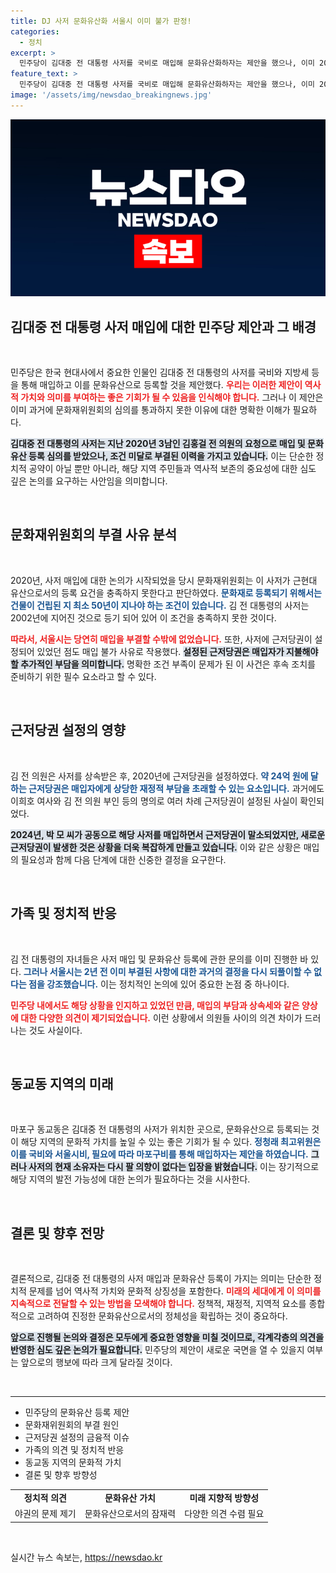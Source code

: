 ```yaml
---
title: DJ 사저 문화유산화 서울시 이미 불가 판정!
categories:
  - 정치
excerpt: >
  민주당이 김대중 전 대통령 사저를 국비로 매입해 문화유산화하자는 제안을 했으나, 이미 2020년에 조건 미달로 부결된 사실이 밝혀졌다. 이로 인해 매입 계획이 난항을 겪고 있는 가운데, 여야 간의 공방이 가열되고 있다.
feature_text: >
  민주당이 김대중 전 대통령 사저를 국비로 매입해 문화유산화하자는 제안을 했으나, 이미 2020년에 조건 미달로 부결된 사실이 밝혀졌다. 이로 인해 매입 계획이 난항을 겪고 있는 가운데, 여야 간의 공방이 가열되고 있다.
image: '/assets/img/newsdao_breakingnews.jpg'
---
```


<p><img src="/assets/img/newsdao_breakingnews.jpg" alt="flaretime 속보" /></p>

<h2 data-ke-size="size26">김대중 전 대통령 사저 매입에 대한 민주당 제안과 그 배경</h2>

<p data-ke-size="size16">&nbsp;</p>

<p>민주당은 한국 현대사에서 중요한 인물인 김대중 전 대통령의 사저를 국비와 지방세 등을 통해 매입하고 이를 문화유산으로 등록할 것을 제안했다. <b><span style="color: #ee2323;">우리는 이러한 제안이 역사적 가치와 의미를 부여하는 좋은 기회가 될 수 있음을 인식해야 합니다.</span></b> 그러나 이 제안은 이미 과거에 문화재위원회의 심의를 통과하지 못한 이유에 대한 명확한 이해가 필요하다. </p>

<p><b><span style="background-color: #21538527;">김대중 전 대통령의 사저는 지난 2020년 3남인 김홍걸 전 의원의 요청으로 매입 및 문화유산 등록 심의를 받았으나, 조건 미달로 부결된 이력을 가지고 있습니다.</span></b> 이는 단순한 정치적 공약이 아닐 뿐만 아니라, 해당 지역 주민들과 역사적 보존의 중요성에 대한 심도 깊은 논의를 요구하는 사안임을 의미합니다.</p>

<p data-ke-size="size16">&nbsp;</p>

<h2 data-ke-size="size26">문화재위원회의 부결 사유 분석</h2>

<p data-ke-size="size16">&nbsp;</p>

<p>2020년, 사저 매입에 대한 논의가 시작되었을 당시 문화재위원회는 이 사저가 근현대 유산으로서의 등록 요건을 충족하지 못한다고 판단하였다. <b><span style="color: #1a5490;">문화재로 등록되기 위해서는 건물이 건립된 지 최소 50년이 지나야 하는 조건이 있습니다.</span></b> 김 전 대통령의 사저는 2002년에 지어진 것으로 등기 되어 있어 이 조건을 충족하지 못한 것이다. </p>

<p><b><span style="color: #ee2323;">따라서, 서울시는 당연히 매입을 부결할 수밖에 없었습니다.</span></b> 또한, 사저에 근저당권이 설정되어 있었던 점도 매입 불가 사유로 작용했다. <b><span style="background-color: #21538527;">설정된 근저당권은 매입자가 지불해야 할 추가적인 부담을 의미합니다.</span></b> 명확한 조건 부족이 문제가 된 이 사건은 후속 조치를 준비하기 위한 필수 요소라고 할 수 있다.</p>

<p data-ke-size="size16">&nbsp;</p>

<h2 data-ke-size="size26">근저당권 설정의 영향</h2>

<p data-ke-size="size16">&nbsp;</p>

<p>김 전 의원은 사저를 상속받은 후, 2020년에 근저당권을 설정하였다. <b><span style="color: #1a5490;">약 24억 원에 달하는 근저당권은 매입자에게 상당한 재정적 부담을 초래할 수 있는 요소입니다.</span></b> 과거에도 이희호 여사와 김 전 의원 부인 등의 명의로 여러 차례 근저당권이 설정된 사실이 확인되었다. </p>

<p><b><span style="background-color: #21538527;">2024년, 박 모 씨가 공동으로 해당 사저를 매입하면서 근저당권이 말소되었지만, 새로운 근저당권이 발생한 것은 상황을 더욱 복잡하게 만들고 있습니다.</span></b> 이와 같은 상황은 매입의 필요성과 함께 다음 단계에 대한 신중한 결정을 요구한다.</p>

<p data-ke-size="size16">&nbsp;</p>

<h2 data-ke-size="size26">가족 및 정치적 반응</h2>

<p data-ke-size="size16">&nbsp;</p>

<p>김 전 대통령의 자녀들은 사저 매입 및 문화유산 등록에 관한 문의를 이미 진행한 바 있다. <b><span style="color: #1a5490;">그러나 서울시는 2년 전 이미 부결된 사항에 대한 과거의 결정을 다시 되풀이할 수 없다는 점을 강조했습니다.</span></b> 이는 정치적인 논의에 있어 중요한 논점 중 하나이다.</p>

<p><b><span style="color: #ee2323;">민주당 내에서도 해당 상황을 인지하고 있었던 만큼, 매입의 부담과 상속세와 같은 양상에 대한 다양한 의견이 제기되었습니다.</span></b> 이런 상황에서 의원들 사이의 의견 차이가 드러나는 것도 사실이다. </p>

<p data-ke-size="size16">&nbsp;</p>

<h2 data-ke-size="size26">동교동 지역의 미래</h2>

<p data-ke-size="size16">&nbsp;</p>

<p>마포구 동교동은 김대중 전 대통령의 사저가 위치한 곳으로, 문화유산으로 등록되는 것이 해당 지역의 문화적 가치를 높일 수 있는 좋은 기회가 될 수 있다. <b><span style="color: #1a5490;">정청래 최고위원은 이를 국비와 서울시비, 필요에 따라 마포구비를 통해 매입하자는 제안을 하였습니다.</span></b> <b><span style="background-color: #21538527;">그러나 사저의 현재 소유자는 다시 팔 의향이 없다는 입장을 밝혔습니다.</span></b> 이는 장기적으로 해당 지역의 발전 가능성에 대한 논의가 필요하다는 것을 시사한다.</p>

<p data-ke-size="size16">&nbsp;</p>

<h2 data-ke-size="size26">결론 및 향후 전망</h2>

<p data-ke-size="size16">&nbsp;</p>

<p>결론적으로, 김대중 전 대통령의 사저 매입과 문화유산 등록이 가지는 의미는 단순한 정치적 문제를 넘어 역사적 가치와 문화적 상징성을 포함한다. <b><span style="color: #ee2323;">미래의 세대에게 이 의미를 지속적으로 전달할 수 있는 방법을 모색해야 합니다.</span></b> 정책적, 재정적, 지역적 요소를 종합적으로 고려하여 진정한 문화유산으로서의 정체성을 확립하는 것이 중요하다.</p>

<p><b><span style="background-color: #21538527;">앞으로 진행될 논의와 결정은 모두에게 중요한 영향을 미칠 것이므로, 각계각층의 의견을 반영한 심도 깊은 논의가 필요합니다.</span></b> 민주당의 제안이 새로운 국면을 열 수 있을지 여부는 앞으로의 행보에 따라 크게 달라질 것이다.</p>

<p data-ke-size="size16">&nbsp;</p>

<hr />

<ul>
  <li>민주당의 문화유산 등록 제안</li>
  <li>문화재위원회의 부결 원인</li>
  <li>근저당권 설정의 금융적 이슈</li>
  <li>가족의 의견 및 정치적 반응</li>
  <li>동교동 지역의 문화적 가치</li>
  <li>결론 및 향후 방향성</li>
</ul>

<table style="width: 100%; border-collapse: collapse;">
  <tr>
    <td style="text-align: center; height: 17px;"><b>정치적 의견</b></td>
    <td style="text-align: center; height: 17px;"><b>문화유산 가치</b></td>
    <td style="text-align: center; height: 17px;"><b>미래 지향적 방향성</b></td>
  </tr>
  <tr>
    <td style="text-align: center; height: 17px;">야권의 문제 제기</td>
    <td style="text-align: center; height: 17px;">문화유산으로서의 잠재력</td>
    <td style="text-align: center; height: 17px;">다양한 의견 수렴 필요</td>
  </tr>
</table>  

<p data-ke-size="size16">&nbsp;</p>
실시간 뉴스 속보는, <a href="https://newsdao.kr" rel="dofollow">https://newsdao.kr</a>


